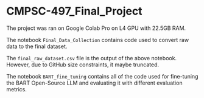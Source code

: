 # CMPSC-497_Final_Project

The project was ran on Google Colab Pro on L4 GPU with 22.5GB RAM. 

The notebook `Final_Data_Collection` contains code used to convert raw data to the final dataset.

The `final_raw_dataset.csv` file is the output of the above notebook. However, due to GitHub size constraints, it maybe truncated.

The notebook `BART_fine_tuning` contains all of the code used for fine-tuning the BART Open-Source LLM and evaluating it with different evaluation metrics.
